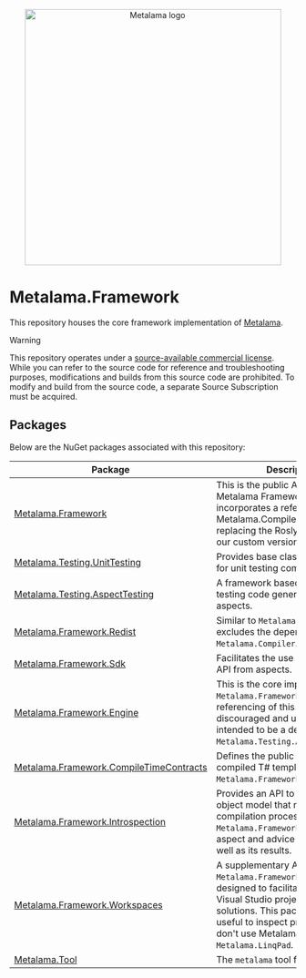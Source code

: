 <!-- Matomo Image Tracker-->
<img referrerpolicy="no-referrer-when-downgrade" src="https://postsharp.matomo.cloud/matomo.php?idsite=4&amp;rec=1" style="border:0" alt="" />
<!-- End Matomo -->

<p align="center">
<img width="450" src="https://github.com/postsharp/Metalama/raw/master/images/metalama-by-postsharp.svg" alt="Metalama logo" />
</p>


# Metalama.Framework

This repository houses the core framework implementation of [Metalama](https://github.com/postsharp/Metalama).

> [!WARNING]
> This repository operates under a [source-available commercial license](LICENSE.md). While you can refer to the source code for reference and troubleshooting purposes, modifications and builds from this source code are prohibited. To modify and build from the source code, a separate Source Subscription must be acquired.

## Packages

Below are the NuGet packages associated with this repository:

| Package                                                                                                            |  Description   |
| ------------------------------------------------------------------------------------------------------------------ | -------------- |
| [Metalama.Framework](https://www.nuget.org/packages/Metalama.Framework/)                                           |  This is the public API of the Metalama Framework. It incorporates a reference to Metalama.Compiler, effectively replacing the Roslyn compiler with our custom version.  |
| [Metalama.Testing.UnitTesting](https://www.nuget.org/packages/Metalama.Testing.UnitTesting/)                           |  Provides base classes and utilities for unit testing compile-time code.   |
| [Metalama.Testing.AspectTesting](https://www.nuget.org/packages/Metalama.Testing.AspectTesting/)                     |  A framework based on xUnit for testing code generation by aspects.   |
| [Metalama.Framework.Redist](https://www.nuget.org/packages/Metalama.Framework.Redist/)                             |  Similar to `Metalama.Framework`, but excludes the dependency on `Metalama.Compiler`.   |
| [Metalama.Framework.Sdk](https://www.nuget.org/packages/Metalama.Framework.Sdk/)                                   |  Facilitates the use of the Roslyn API from aspects.   |
| [Metalama.Framework.Engine](https://www.nuget.org/packages/Metalama.Framework.Engine/)                             |  This is the core implementation of `Metalama.Framework`. Direct referencing of this package is discouraged and unsupported. It's intended to be a dependency for `Metalama.Testing.AspectTesting`.    |
| [Metalama.Framework.CompileTimeContracts](https://www.nuget.org/packages/Metalama.Framework.CompileTimeContracts/) |  Defines the public API between compiled T# templates and `Metalama.Framework.Engine`.  |
| [Metalama.Framework.Introspection](https://www.nuget.org/packages/Metalama.Framework.Introspection/)               |  Provides an API to inspect the object model that represents the compilation process of `Metalama.Framework`, such as aspect and advice instances, as well as its results.  |
| [Metalama.Framework.Workspaces](https://www.nuget.org/packages/Metalama.Framework.Workspaces/)                     |  A supplementary API to `Metalama.Framework.Introspection`, designed to facilitate the loading of Visual Studio projects and solutions. This package is also useful to inspect projects that don't use Metalama. It is used by `Metalama.LinqPad`.   |
| [Metalama.Tool](https://www.nuget.org/packages/Metalama.Tool/)                                                     |  The `metalama` tool for the .NET CLI.   |
